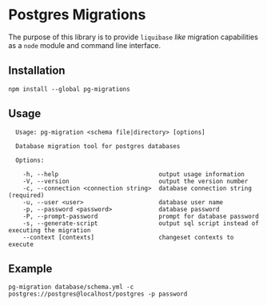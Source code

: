 # Postgres Migrations

The purpose of this library is to provide `liquibase` *like* migration capabilities as a `node` module and command line interface.

## Installation

```
npm install --global pg-migrations
```

## Usage

```
  Usage: pg-migration <schema file|directory> [options]

  Database migration tool for postgres databases

  Options:

    -h, --help                            output usage information
    -V, --version                         output the version number
    -c, --connection <connection string>  database connection string (required)
    -u, --user <user>                     database user name
    -p, --password <password>             database password
    -P, --prompt-password                 prompt for database password
    -s, --generate-script                 output sql script instead of executing the migration
    --context [contexts]                  changeset contexts to execute
```

## Example

```
pg-migration database/schema.yml -c postgres://postgres@localhost/postgres -p password
```
